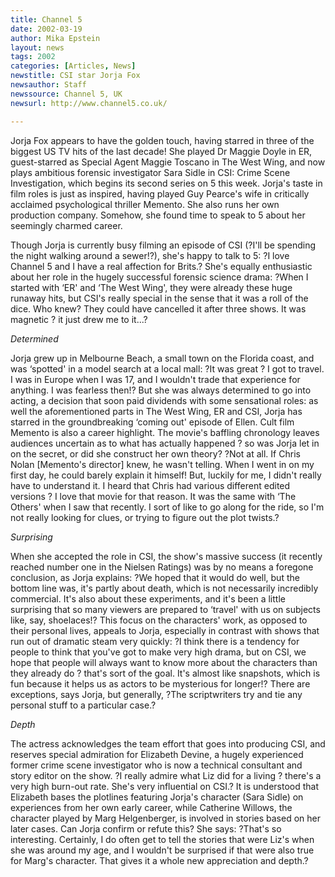 ```yaml
---
title: Channel 5
date: 2002-03-19
author: Mika Epstein
layout: news
tags: 2002
categories: [Articles, News]
newstitle: CSI star Jorja Fox  
newsauthor: Staff  
newssource: Channel 5, UK  
newsurl: http://www.channel5.co.uk/  

---
```


Jorja Fox appears to have the golden touch, having starred in three of the biggest US TV hits of the last decade! She played Dr Maggie Doyle in ER, guest-starred as Special Agent Maggie Toscano in The West Wing, and now plays ambitious forensic investigator Sara Sidle in CSI: Crime Scene Investigation, which begins its second series on 5 this week. Jorja's taste in film roles is just as inspired, having played Guy Pearce's wife in critically acclaimed psychological thriller Memento. She also runs her own production company. Somehow, she found time to speak to 5 about her seemingly charmed career.

Though Jorja is currently busy filming an episode of CSI (?I'll be spending the night walking around a sewer!?), she's happy to talk to 5: ?I love Channel 5 and I have a real affection for Brits.? She's equally enthusiastic about her role in the hugely successful forensic science drama: ?When I started with &#8216;ER' and &#8216;The West Wing', they were already these huge runaway hits, but CSI's really special in the sense that it was a roll of the dice. Who knew? They could have cancelled it after three shows. It was magnetic ? it just drew me to it...?

*Determined*

Jorja grew up in Melbourne Beach, a small town on the Florida coast, and was &#8216;spotted' in a model search at a local mall: ?It was great ? I got to travel. I was in Europe when I was 17, and I wouldn't trade that experience for anything. I was fearless then!? But she was always determined to go into acting, a decision that soon paid dividends with some sensational roles: as well the aforementioned parts in The West Wing, ER and CSI, Jorja has starred in the groundbreaking &#8216;coming out' episode of Ellen. Cult film Memento is also a career highlight. The movie's baffling chronology leaves audiences uncertain as to what has actually happened ? so was Jorja let in on the secret, or did she construct her own theory? ?Not at all. If Chris Nolan [Memento's director] knew, he wasn't telling. When I went in on my first day, he could barely explain it himself! But, luckily for me, I didn't really have to understand it. I heard that Chris had various different edited versions ? I love that movie for that reason. It was the same with &#8216;The Others' when I saw that recently. I sort of like to go along for the ride, so I'm not really looking for clues, or trying to figure out the plot twists.?

*Surprising*

When she accepted the role in CSI, the show's massive success (it recently reached number one in the Nielsen Ratings) was by no means a foregone conclusion, as Jorja explains: ?We hoped that it would do well, but the bottom line was, it's partly about death, which is not necessarily incredibly commercial. It's also about these experiments, and it's been a little surprising that so many viewers are prepared to &#8216;travel' with us on subjects like, say, shoelaces!? This focus on the characters' work, as opposed to their personal lives, appeals to Jorja, especially in contrast with shows that run out of dramatic steam very quickly: ?I think there is a tendency for people to think that you've got to make very high drama, but on CSI, we hope that people will always want to know more about the characters than they already do ? that's sort of the goal. It's almost like snapshots, which is fun because it helps us as actors to be mysterious for longer!? There are exceptions, says Jorja, but generally, ?The scriptwriters try and tie any personal stuff to a particular case.?

*Depth*

The actress acknowledges the team effort that goes into producing CSI, and reserves special admiration for Elizabeth Devine, a hugely experienced former crime scene investigator who is now a technical consultant and story editor on the show. ?I really admire what Liz did for a living ? there's a very high burn-out rate. She's very influential on CSI.? It is understood that Elizabeth bases the plotlines featuring Jorja's character (Sara Sidle) on experiences from her own early career, while Catherine Willows, the character played by Marg Helgenberger, is involved in stories based on her later cases. Can Jorja confirm or refute this? She says: ?That's so interesting. Certainly, I do often get to tell the stories that were Liz's when she was around my age, and I wouldn't be surprised if that were also true for Marg's character. That gives it a whole new appreciation and depth.?  
